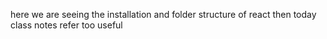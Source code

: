 
here we are seeing the installation and folder structure of react  then  today class  notes refer too useful